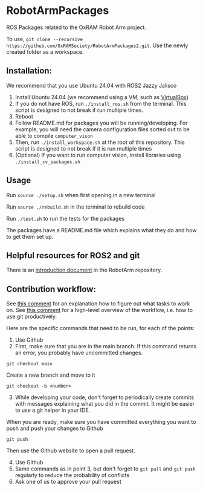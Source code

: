 # RobotArmPackages
ROS Packages related to the OxRAM Robot Arm project.

To use, `git clone --recursive https://github.com/OxRAMSociety/RobotArmPackages2.git`. Use the newly created folder as a workspace.

## Installation:
We recommend that you use Ubuntu 24.04 with ROS2 Jazzy Jalisco

1. Install Ubuntu 24.04 (we recommend using a VM, such as [VirtualBox](https://www.virtualbox.org/))
2. If you do not have ROS, run `./install_ros.sh` from the terminal. This script is designed to not break if run multiple times.
3. Reboot
4. Follow README.md for packages you will be running/developing. For example, you will need the camera configuration files sorted out to be able to compile `computer_vison`
5. Then, run `./install_workspace.sh` at the root of this repository. This script is designed to not break if it is run multiple times
6. (Optional) If you want to run computer vision, install libraries using `./install_cv_packages.sh`

## Usage
Run `source ./setup.sh` when first opening in a new terminal

Run `source ./rebuild.sh` in the terminal to rebuild code

Run `./test.sh` to run the tests for the packages

The packages have a README.md file which explains what they do and how to get them set up.

## Helpful resources for ROS2 and git
There is an [introduction document](https://github.com/OxRAMSociety/RobotArm/blob/main/resources.md) in the RobotArm repository.

## Contribution workflow:
See [this comment](https://github.com/OxRAMSociety/RobotArm/issues/14#issuecomment-2613048568) for an explanation how to figure out what tasks to work on.
See [this comment](https://github.com/OxRAMSociety/RobotArm/issues/14#issuecomment-2614327934) for a high-level overview of the workflow, i.e. how to use git productively.

Here are the specific commands that need to be run, for each of the points:

1. Use Github
2. First, make sure that you are in the main branch. If this command returns an error, you probably have uncommitted changes.

```
git checkout main
```

Create a new branch and move to it
```
git checkout -b <number>
```
3. While developing your code, don't forget to periodically create commits with messages explaining what you did in the commit. It might be easier to use a git helper in your IDE.

When you are ready, make sure you have committed everything you want to push and push your changes to Github
```
git push
```

Then use the Github website to open a pull request.

4. Use Github
5. Same commands as in point 3, but don't forget to `git pull` and `git push` regularly to reduce the probability of conflicts
6. Ask one of us to approve your pull request


